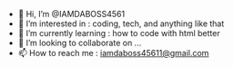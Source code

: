 - 👋 Hi, I’m @IAMDABOSS4561
- 👀 I’m interested in : coding, tech, and anything like that
- 🌱 I’m currently learning : how to code with html better
- 💞️ I’m looking to collaborate on ...
- 📫 How to reach me  : iamdaboss45611@gmail.com

<!---
IAMDABOSS4561/IAMDABOSS4561 is a ✨ special ✨ repository because its `README.md` (this file) appears on your GitHub profile.
You can click the Preview link to take a look at your changes.
--->
